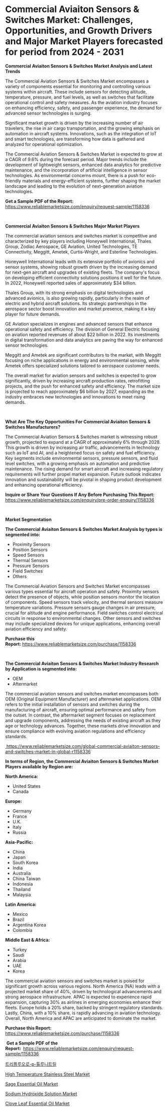 <p><h1>Commercial Aviaiton Sensors & Switches Market: Challenges, Opportunities, and Growth Drivers and Major Market Players forecasted for period from 2024 - 2031</h1></p><p><strong>Commercial Aviaiton Sensors & Switches Market Analysis and Latest Trends</strong></p>
<p><p>The Commercial Aviation Sensors & Switches Market encompasses a variety of components essential for monitoring and controlling various systems within aircraft. These include sensors for detecting altitude, temperature, pressure, and fuel levels, as well as switches that facilitate operational control and safety measures. As the aviation industry focuses on enhancing efficiency, safety, and passenger experience, the demand for advanced sensor technologies is surging.</p><p>Significant market growth is driven by the increasing number of air travelers, the rise in air cargo transportation, and the growing emphasis on automation in aircraft systems. Innovations, such as the integration of IoT and smart technologies, are transforming how data is gathered and analyzed for operational optimization.</p><p>The Commercial Aviation Sensors & Switches Market is expected to grow at a CAGR of 9.6% during the forecast period. Major trends include the development of lightweight sensors, enhanced data analytics for predictive maintenance, and the incorporation of artificial intelligence in sensor technologies. As environmental concerns mount, there is a push for eco-friendly materials and energy-efficient systems, further shaping the market landscape and leading to the evolution of next-generation aviation technologies.</p></p>
<p><strong>Get a Sample PDF of the Report:&nbsp;</strong> <a href="https://www.reliablemarketsize.com/enquiry/request-sample/1158336">https://www.reliablemarketsize.com/enquiry/request-sample/1158336</a></p>
<p>&nbsp;</p>
<p><strong>Commercial Aviaiton Sensors & Switches Major Market Players</strong></p>
<p><p>The commercial aviation sensors and switches market is competitive and characterized by key players including Honeywell International, Thales Group, Zodiac Aerospace, GE Aviation, United Technologies, TE Connectivity, Meggitt, Ametek, Curtis-Wright, and Esterline Technologies. </p><p>Honeywell International leads with its extensive portfolio of avionics and sensor systems, showing robust growth driven by the increasing demand for next-gen aircraft and upgrades of existing fleets. The company's focus on developing efficient connectivity solutions positions it well for the future. In 2022, Honeywell reported sales of approximately $34 billion.</p><p>Thales Group, with its strong emphasis on digital technologies and advanced avionics, is also growing rapidly, particularly in the realm of electric and hybrid aircraft solutions. Its strategic partnerships in the aerospace sector boost innovation and market presence, making it a key player for future demands.</p><p>GE Aviation specializes in engines and advanced sensors that enhance operational safety and efficiency. The division of General Electric focusing on aviation reported revenues of about $22 billion in 2022. Its investments in digital transformation and data analytics are paving the way for enhanced sensor technologies.</p><p>Meggitt and Ametek are significant contributors to the market, with Meggitt focusing on niche applications in energy and environmental sensing, while Ametek offers specialized solutions tailored to aerospace customer needs. </p><p>The overall market for aviation sensors and switches is expected to grow significantly, driven by increasing aircraft production rates, retrofitting projects, and the push for enhanced safety and efficiency. The market size is projected to reach approximately $6 billion by 2027, expanding as the industry embraces new technologies and innovations to meet rising demands.</p></p>
<p>&nbsp;</p>
<p><strong>What Are The Key Opportunities For Commercial Aviaiton Sensors & Switches Manufacturers?</strong></p>
<p><p>The Commercial Aviation Sensors & Switches market is witnessing robust growth, projected to expand at a CAGR of approximately 6% through 2028. This growth is driven by increasing air traffic, advancements in technology such as IoT and AI, and a heightened focus on safety and fuel efficiency. Key segments include environmental sensors, pressure sensors, and fluid level switches, with a growing emphasis on automation and predictive maintenance. The rising demand for smart aircraft and increasing regulatory requirements will further propel market expansion. Future outlook indicates innovation and sustainability will be pivotal in shaping product development and enhancing operational efficiency.</p></p>
<p><strong>Inquire or Share Your Questions If Any Before Purchasing This Report:</strong> <a href="https://www.reliablemarketsize.com/enquiry/pre-order-enquiry/1158336">https://www.reliablemarketsize.com/enquiry/pre-order-enquiry/1158336</a></p>
<p>&nbsp;</p>
<p><strong>Market Segmentation</strong></p>
<p><strong>The Commercial Aviaiton Sensors & Switches Market Analysis by types is segmented into:</strong></p>
<p><ul><li>Proximity Sensors</li><li>Position Sensors</li><li>Speed Sensors</li><li>Thermal Sensors</li><li>Pressure Sensors</li><li>Field Switches</li><li>Others</li></ul></p>
<p><p>The Commercial Aviation Sensors and Switches Market encompasses various types essential for aircraft operation and safety. Proximity sensors detect the presence of objects, while position sensors monitor the location of components. Speed sensors track velocity, and thermal sensors measure temperature variations. Pressure sensors gauge changes in air pressure, crucial for altitude and engine performance. Field switches control electrical circuits in response to environmental changes. Other sensors and switches may include specialized devices for unique applications, enhancing overall aviation efficiency and safety.</p></p>
<p><strong>Purchase this Report:&nbsp;</strong><a href="https://www.reliablemarketsize.com/purchase/1158336">https://www.reliablemarketsize.com/purchase/1158336</a></p>
<p>&nbsp;</p>
<p><strong>The Commercial Aviaiton Sensors & Switches Market Industry Research by Application is segmented into:</strong></p>
<p><ul><li>OEM</li><li>Aftermarket</li></ul></p>
<p><p>The commercial aviation sensors and switches market encompasses both OEM (Original Equipment Manufacturer) and aftermarket applications. OEM refers to the initial installation of sensors and switches during the manufacturing of aircraft, ensuring optimal performance and safety from the outset. In contrast, the aftermarket segment focuses on replacement and upgrade components, addressing the needs of existing aircraft as they age or technology advances. Together, these markets drive innovation and ensure compliance with evolving aviation regulations and efficiency standards.</p></p>
<p><a href="https://www.reliablemarketsize.com/global-commercial-aviaiton-sensors-and-switches-market-in-global-r1158336">&nbsp;https://www.reliablemarketsize.com/global-commercial-aviaiton-sensors-and-switches-market-in-global-r1158336</a></p>
<p><strong>In terms of Region, the Commercial Aviaiton Sensors & Switches Market Players available by Region are:</strong></p>
<p>
    <p> <strong> North America: </strong>
        <ul>
            <li>United States</li>
            <li>Canada</li>
        </ul>
        </p> 
    <p> <strong> Europe: </strong>
        <ul>
            <li>Germany</li>
            <li>France</li>
            <li>U.K.</li>
            <li>Italy</li>
            <li>Russia</li>
        </ul>
        </p> 
    <p> <strong> Asia-Pacific: </strong>
        <ul>
            <li>China</li>
            <li>Japan</li>
            <li>South Korea</li>
            <li>India</li>
            <li>Australia</li>
            <li>China Taiwan</li>
            <li>Indonesia</li>
            <li>Thailand</li>
            <li>Malaysia</li>
        </ul>
        </p> 
    <p> <strong> Latin America: </strong>
        <ul>
            <li>Mexico</li>
            <li>Brazil</li>
            <li>Argentina Korea</li>
            <li>Colombia</li>
        </ul>
        </p> 
    <p> <strong> Middle East & Africa: </strong>
        <ul>
            <li>Turkey</li>
            <li>Saudi</li>
            <li>Arabia</li>
            <li>UAE</li>
            <li>Korea</li>
        </ul>
    </p>
    </p>
<p><p>The commercial aviation sensors and switches market is poised for significant growth across various regions. North America (NA) leads with a projected market share of 40%, driven by technological advancements and strong aerospace infrastructure. APAC is expected to experience rapid expansion, capturing 30% as airlines in emerging economies enhance their fleets. Europe holds a 20% share, backed by stringent regulatory standards. Lastly, China, with a 10% share, is rapidly advancing in aviation technology. Overall, North America and APAC are anticipated to dominate the market.</p></p>
<p><strong>Purchase this Report: </strong><a href="https://www.reliablemarketsize.com/purchase/1158336">https://www.reliablemarketsize.com/purchase/1158336</a></p>
<p>&nbsp;<strong>Get a Sample PDF of the Report:&nbsp;&nbsp;</strong><a href="https://www.reliablemarketsize.com/enquiry/request-sample/1158336">https://www.reliablemarketsize.com/enquiry/request-sample/1158336</a></p>
<p><strong></strong></p>
<p><p><a href="https://medium.com/@lacyquitzon1909/%EC%84%B8%EA%B3%84-trifluoro-p-tolunitrile-market-%EC%9D%80-2024%EC%97%90%EC%84%9C-2031%EB%A1%9C-%EC%97%B0%ED%8F%89%EA%B7%A0-%EC%A6%9D%EA%B0%80%EC%9C%A8%EC%9D%84-%EB%B3%B4%EC%9D%BC-%EA%B2%83%EC%9C%BC%EB%A1%9C-%EC%98%88%EC%83%81%EB%90%A9%EB%8B%88%EB%8B%A4-ca5d094f9d72">트리플루오로-p-톨루니트릴</a></p><p><a href="https://www.linkedin.com/pulse/strategic-roadmap-global-high-temperature-stainless-steel-e6xye?trackingId=qruCfyaEQX6A2Itk7GR6Bw%3D%3D">High Temperature Stainless Steel Market</a></p><p><a href="https://issuu.com/reportprime-2/docs/sage-essential-oil-market-size-2030_447eb089e988d7">Sage Essential Oil Market</a></p><p><a href="https://www.linkedin.com/pulse/comprehensive-analysis-global-sodium-hydroxide-solution-bx0ae?trackingId=eQVMWIANS9yyN9gYJ2UuDQ%3D%3D">Sodium Hydroxide Solution Market</a></p><p><a href="https://issuu.com/reportprime-2/docs/clove-leaf-essential-oil-market-siz_55b6e9cd12e6d2">Clove Leaf Essential Oil Market</a></p></p>